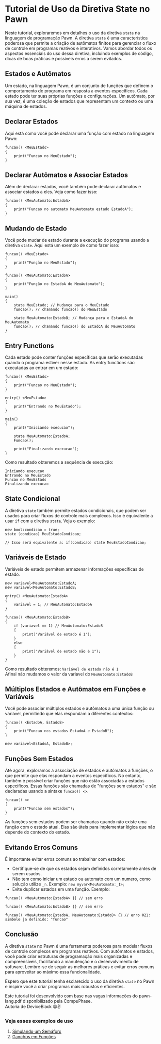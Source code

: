 # Tutorial de Uso da Diretiva State no Pawn

Neste tutorial, exploraremos em detalhes o uso da diretiva `state` na linguagem de programação Pawn. A diretiva `state` é uma característica poderosa que permite a criação de autômatos finitos para gerenciar o fluxo de controle em programas reativos e interativos. Vamos abordar todos os aspectos essenciais do uso dessa diretiva, incluindo exemplos de código, dicas de boas práticas e possíveis erros a serem evitados.

## Estados e Autômatos

Um estado, na linguagem Pawn, é um conjunto de funções que definem o comportamento do programa em resposta a eventos específicos. Cada estado pode ter suas próprias funções e configurações. Um autômato, por sua vez, é uma coleção de estados que representam um contexto ou uma máquina de estados.

## Declarar Estados

Aqui está como você pode declarar uma função com estado na linguagem Pawn:

```pawn
funcao() <MeuEstado>
{
	print("Funcao no MeuEstado");
}
```

## Declarar Autômatos e Associar Estados

Além de declarar estados, você também pode declarar autômatos e associar estados a eles. Veja como fazer isso:

```pawn
funcao() <MeuAutomato:EstadoA>
{
	print("Funcao no automato MeuAutomato estado EstadoA");
}
```

## Mudando de Estado

Você pode mudar de estado durante a execução do programa usando a diretiva `state`. Aqui está um exemplo de como fazer isso:

```pawn
funcao() <MeuEstado>
{
	print("Função no MeuEstado");
}

funcao() <MeuAutomato:EstadoA>
{
	print("Função no EstadoA do MeuAutomato");
}

main()
{
	state MeuEstado; // Mudança para o MeuEstado
	funcao(); // chamando funcao() do MeuEstado
	
	state MeuAutomato:EstadoB; // Mudança para o EstadoA do MeuAutomato
	funcao(); // chamando funcao() do EstadoA do MeuAutomato
}
```

## Entry Functions

Cada estado pode conter funções específicas que serão executadas quando o programa estiver nesse estado. As entry functions são executadas ao entrar em um estado:

```pawn
funcao() <MeuEstado>
{
	print("Funcao no MeuEstado");
}

entry() <MeuEstado>
{
	print("Entrando no MeuEstado");
}

main()
{
	print("Iniciando execucao");

	state MeuAutomato:EstadoA;
	Funcao();

	print("Finalizando execucao");
}
```

Como resultado obteremos a sequência de execução:

```
Iniciando execucao
Entrando no MeuEstado
Funcao no MeuEstado
Finalizando execucao
```

## State Condicional

A diretiva `state` também permite estados condicionais, que podem ser usados para criar fluxos de controle mais complexos. Isso é equivalente a usar `if` com a diretiva `state`. Veja o exemplo:

```pawn
new bool:condicao = true;
state (condicao) MeuEstadoCondicao;

// Isso será equivalente a: if(condicao) state MeuEstadoCondicao;
```

## Variáveis de Estado

Variáveis de estado permitem armazenar informações específicas de estado.

```pawn
new variavel<MeuAutomato:EstadoA;
new variavel<MeuAutomato:EstadoB;

entry() <MeuAutomato:EstadoA>
{
	variavel = 1; // MeuAutomato:EstadoA
}

funcao() <MeuAutomato:EstadoB>
{
	if (variavel == 1) // MeuAutomato:EstadoB
	{
		print("Variável de estado é 1");
	}
	else
	{
		print("Variável de estado não é 1");
	}
}
```

Como resultado obteremos: `Variável de estado não é 1`<br>
Afinal não mudamos o valor da variavel do `MeuAutomato:EstadoB`

## Múltiplos Estados e Autômatos em Funções e Variáveis

Você pode associar múltiplos estados e autômatos a uma única função ou variável, permitindo que elas respondam a diferentes contextos:

```pawn
funcao() <EstadoA, EstadoB>
{
	print("Funcao nos estados EstadoA e EstadoB");
}

new variavel<EstadoA, EstadoB>;
```

## Funções Sem Estados

Até agora, exploramos a associação de estados e autômatos a funções, o que permite que elas respondam a eventos específicos. No entanto, também é possível criar funções que não estão associadas a estados específicos. Essas funções são chamadas de "funções sem estados" e são declaradas usando a sintaxe `funcao() <>`.

```pawn
funcao() <>
{
	print("Funcao sem estados");
}
```

As funções sem estados podem ser chamadas quando não existe uma função com o estado atual. Elas são úteis para implementar lógica que não depende do contexto do estado.

## Evitando Erros Comuns

É importante evitar erros comuns ao trabalhar com estados:

- Certifique-se de que os estados sejam definidos corretamente antes de serem usados.
- Não tem como iniciar um estado ou automato com um numero, como solução utilize `_n`. Exemplo: `new myvar<MeuAutomato:_1>;`
- Evite duplicar estados em uma função. Exemplo:

```pawn
funcao() <MeuAutomato:EstadoA> {} // sem erro

funcao() <MeuAutomato:EstadoB> {} // sem erro

funcao() <MeuAutomato:EstadoA, MeuAutomato:EstadoB> {} // erro 021: simbolo ja definido: "funcao"
```

## Conclusão

A diretiva `state` no Pawn é uma ferramenta poderosa para modelar fluxos de controle complexos em programas reativos. Com autômatos e estados, você pode criar estruturas de programação mais organizadas e compreensíveis, facilitando a manutenção e o desenvolvimento de software. Lembre-se de seguir as melhores práticas e evitar erros comuns para aproveitar ao máximo essa funcionalidade.

Espero que este tutorial tenha esclarecido o uso da diretiva `state` no Pawn e inspire você a criar programas mais robustos e eficientes.

Este tutorial foi desenvolvido com base nas vagas informações do pawn-lang.pdf disponibilizado pela CompuPhase.<br>
Autoria de DeviceBlack 😁✌️

### Veja esses exemplos de uso

1. [Simulando um Semáforo](semaforo.md)
2. [Ganchos em Funções](hooking.md)